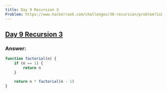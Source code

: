 ```yaml
---
title: Day 9 Recursion 3
Problem: https://www.hackerrank.com/challenges/30-recursion/problem?isFullScreen=true
---
```


## [Day 9 Recursion 3](https://www.hackerrank.com/challenges/30-recursion/problem?isFullScreen=true)

### **Answer:**

```js
function factorial(n) {
	if (n == 1) {
		return n
	}

	return n * factorial(n - 1)
}
```

<!-- **Explanation** -->
